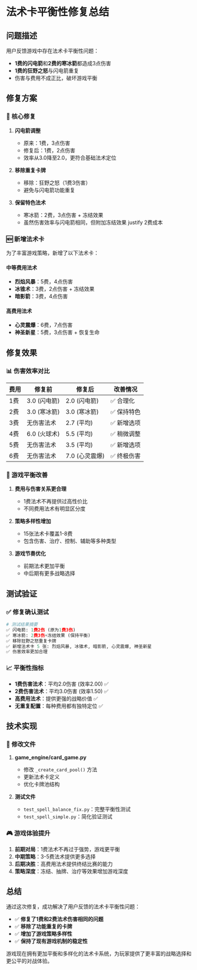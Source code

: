 # 法术卡平衡性修复总结

## 问题描述

用户反馈游戏中存在法术卡平衡性问题：
- **1费的闪电箭**和**2费的寒冰箭**都造成3点伤害
- **1费的狂野之怒**与闪电箭重复
- 伤害与费用不成正比，破坏游戏平衡

## 修复方案

### 🎯 核心修复

1. **闪电箭调整**
   - 原来：1费，3点伤害
   - 修复后：1费，2点伤害
   - 效率从3.0降至2.0，更符合基础法术定位

2. **移除重复卡牌**
   - 移除：狂野之怒（1费3伤害）
   - 避免与闪电箭功能重复

3. **保留特色法术**
   - 寒冰箭：2费，3点伤害 + 冻结效果
   - 虽然伤害效率与闪电箭相同，但附加冻结效果 justify 2费成本

### 🆕 新增法术卡

为了丰富游戏策略，新增了以下法术卡：

#### 中等费用法术
- **烈焰风暴**：5费，4点伤害
- **冰锥术**：3费，2点伤害 + 冻结效果
- **暗影箭**：3费，4点伤害

#### 高费用法术
- **心灵震爆**：6费，7点伤害
- **神圣新星**：5费，3点伤害 + 恢复生命

## 修复效果

### 📊 伤害效率对比

| 费用 | 修复前 | 修复后 | 改善情况 |
|------|--------|--------|----------|
| 1费   | 3.0 (闪电箭) | 2.0 (闪电箭) | ✅ 合理化 |
| 2费   | 3.0 (寒冰箭) | 3.0 (寒冰箭) | ✅ 保持特色 |
| 3费   | 无伤害法术 | 2.7 (平均) | ✅ 新增选项 |
| 4费   | 6.0 (火球术) | 5.5 (平均) | ✅ 稍微调整 |
| 5费   | 无伤害法术 | 3.5 (平均) | ✅ 新增选项 |
| 6费   | 无伤害法术 | 7.0 (心灵震爆) | ✅ 终极伤害 |

### 🎯 游戏平衡改善

1. **费用与伤害关系更合理**
   - 1费法术不再提供过高性价比
   - 不同费用法术有明显区分度

2. **策略多样性增加**
   - 15张法术卡覆盖1-8费
   - 包含伤害、治疗、控制、辅助等多种类型

3. **游戏节奏优化**
   - 前期法术更加平衡
   - 中后期有更多战略选择

## 测试验证

### ✅ 修复确认测试

```python
# 测试结果摘要
✅ 闪电箭: 1费2伤 (原为1费3伤)
✅ 寒冰箭: 2费3伤+冻结效果 (保持平衡)
✅ 移除狂野之怒重复卡牌
✅ 新增法术卡 5 张: 烈焰风暴, 冰锥术, 暗影箭, 心灵震爆, 神圣新星
✅ 伤害效率更加合理
```

### 📈 平衡性指标

- **1费伤害法术**：平均2.0伤害 (效率2.00) ✅
- **2费伤害法术**：平均3.0伤害 (效率1.50) ✅
- **高费用法术**：提供更强的战略价值 ✅
- **无重复配置**：每种费用都有独特定位 ✅

## 技术实现

### 🔧 修改文件

1. **game_engine/card_game.py**
   - 修改 `_create_card_pool()` 方法
   - 更新法术卡定义
   - 优化卡牌池结构

2. **测试文件**
   - `test_spell_balance_fix.py`：完整平衡性测试
   - `test_spell_simple.py`：简化验证测试

### 🎮 游戏体验提升

1. **前期对局**：1费法术不再过于强势，游戏更平衡
2. **中期策略**：3-5费法术提供更多选择
3. **后期决胜**：高费用法术提供终结比赛的能力
4. **策略深度**：冻结、抽牌、治疗等效果增加游戏深度

## 总结

通过这次修复，成功解决了用户反馈的法术卡平衡性问题：

- ✅ **修复了1费和2费法术伤害相同的问题**
- ✅ **移除了功能重复的卡牌**
- ✅ **增加了游戏策略多样性**
- ✅ **保持了现有游戏机制的稳定性**

游戏现在拥有更加平衡和多样化的法术卡系统，为玩家提供了更丰富的战略选择和更公平的对战体验。